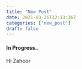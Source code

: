 ```yaml
---
title: "New Post"
date: 2021-03-26T12:13:36Z
categories: ["new_post"]
draft: false
---
```


#### **In Progress..**

Hi Zahoor